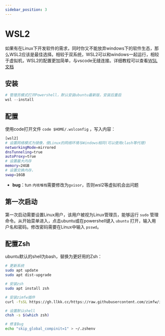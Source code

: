 ```yaml
---
sidebar_position: 3
---
```


# WSL2
如果有在Linux下开发软件的需求，同时你又不能放弃windows下的软件生态，那么WSL2应该是最佳选择。相较于双系统，WSL2可以和windows一起运行，相较于虚拟机，WSL2的配置更加简单，与vscode无缝连接。详细教程可以查看[WSL文档](https://learn.microsoft.com/zh-cn/windows/wsl/setup/environment)

## 安装
```powershell
# 管理员模式打开Powershell，默认安装ubuntu最新版，安装后重启
wsl --install
```

## 配置
使用code打开文件 `code $HOME/.wslconfig` ，写入内容：
```sh title="$HOME/.wslconfig"
[wsl2]
# 设置网络模式为镜像，使Linux的网络环境与Windows相同(可以使用clash等代理)
networkingMode=mirrored
dnsTunneling=true
autoProxy=true
# 设置最大内存
memory=24GB
# 设置交换内存，
swap=16GB
```

- **bug**：tun `内核堆栈`需要修改为`gvisor`，否则wsl2等虚拟机会出问题

## 第一次启动
第一次启动需要设置Linux用户，该用户被视为Linux管理员，能够运行 `sudo` 管理命令。从开始菜单进入，点击ubuntu或在powershell键入 `ubuntu` 打开，输入用户名和密码。修改密码需要在Linux中输入 `psswd`。

## 配置Zsh
ubuntu默认的shell为bash，替换为更好用的Zsh：
```sh
# 更新系统
sudo apt update
sudo apt dist-upgrade

# 安装zsh
sudo apt install zsh

# 安装zimfw插件
curl -fsSL https://gh.llkk.cc/https://raw.githubusercontent.com/zimfw/install/master/install.zsh | zsh

# 设置默认shell
chsh -s $(which zsh)

# 修复Bug
echo "skip_global_compinit=1" > ~/.zshenv
```
